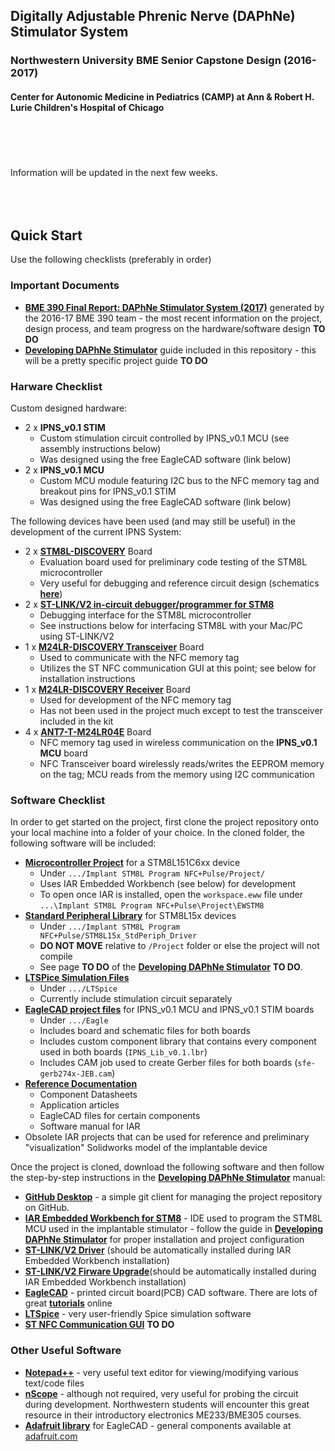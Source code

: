 ## Digitally Adjustable Phrenic Nerve (DAPhNe) Stimulator System
### Northwestern University BME Senior Capstone Design (2016-2017)
#### Center for Autonomic Medicine in Pediatrics (CAMP) at Ann & Robert H. Lurie Children's Hospital of Chicago
<br></br>
<br></br>
Information will be updated in the next few weeks.
<br></br>
<br></br> 

## Quick Start 

Use the following checklists (preferably in order) 

### Important Documents 

* [**BME 390 Final Report: DAPhNe Stimulator System (2017)**]() generated by the 2016-17 BME 390 team - the most recent information on the project, design process, and team progress on the hardware/software design **TO DO**  
* [**Developing DAPhNe Stimulator**]() guide included in this repository - this will be a pretty specific project guide **TO DO** 

### Harware Checklist 

Custom designed hardware:
* 2 x **IPNS_v0.1 STIM**
  - Custom stimulation circuit controlled by IPNS_v0.1 MCU (see assembly instructions below)
  - Was designed using the free EagleCAD software (link below)
* 2 x **IPNS_v0.1 MCU**
  - Custom MCU module featuring I2C bus to the NFC memory tag and breakout pins for IPNS_v0.1 STIM
  - Was designed using the free EagleCAD software (link below) 

The following devices have been used (and may still be useful) in the development of the current IPNS System:
* 2 x [**STM8L-DISCOVERY**](http://www.st.com/en/evaluation-tools/stm8l-discovery.html) Board
  - Evaluation board used for preliminary code testing of the STM8L microcontroller
  - Very useful for debugging and reference circuit design (schematics [**here**](https://github.com/AlexeyRevinski/BME390/blob/master/Reference%20Documentation/STM8L-DISCOVERY%20Schematic.pdf))
* 2 x [**ST-LINK/V2 in-circuit debugger/programmer for STM8**](http://www.st.com/en/development-tools/st-link-v2.html?s_searchtype=partnumber)
  - Debugging interface for the STM8L microcontroller
  - See instructions below for interfacing STM8L with your Mac/PC using ST-LINK/V2
* 1 x [**M24LR-DISCOVERY Transceiver**](http://www.st.com/content/st_com/en/products/evaluation-tools/product-evaluation-tools/st25-nfc-rfid-eval-boards/st25-nfc-rfid-eval-boards/m24lr-discovery.html) Board
  - Used to communicate with the NFC memory tag
  - Utilizes the ST NFC communication GUI at this point; see below for installation instructions
* 1 x [**M24LR-DISCOVERY Receiver**](http://www.st.com/content/st_com/en/products/evaluation-tools/product-evaluation-tools/st25-nfc-rfid-eval-boards/st25-nfc-rfid-eval-boards/m24lr-discovery.html) Board
  - Used for development of the NFC memory tag
  - Has not been used in the project much except to test the transceiver included in the kit
* 4 x [**ANT7-T-M24LR04E**](http://www.st.com/content/st_com/en/products/evaluation-tools/product-evaluation-tools/st25-nfc-rfid-eval-boards/st25-nfc-rfid-antennas/ant7-t-m24lr04e.html) Board
  - NFC memory tag used in wireless communication on the **IPNS_v0.1 MCU** board
  - NFC Transceiver board wirelessly reads/writes the EEPROM memory on the tag; MCU reads from the memory using I2C communication


### Software Checklist 

In order to get started on the project, first clone the project repository onto your local machine into a folder of your choice. In the cloned folder, the following software will be included:
* [**Microcontroller Project**](https://github.com/AlexeyRevinski/BME390/tree/master/Implant%20STM8L%20Program%20NFC%2BPulse/Project) for a STM8L151C6xx device
  - Under `.../Implant STM8L Program NFC+Pulse/Project/`
  - Uses IAR Embedded Workbench (see below) for development
  - To open once IAR is installed, open the `workspace.eww` file under `...\Implant STM8L Program NFC+Pulse\Project\EWSTM8`
* [**Standard Peripheral Library**](https://github.com/AlexeyRevinski/BME390/tree/master/Implant%20STM8L%20Program%20NFC%2BPulse/STM8L15x_StdPeriph_Driver) for STM8L15x devices
  - Under `.../Implant STM8L Program NFC+Pulse/STM8L15x_StdPeriph_Driver`
  - **DO NOT MOVE** relative to `/Project` folder or else the project will not compile
  - See page **TO DO** of the [**Developing DAPhNe Stimulator**]() **TO DO**.
* [**LTSPice Simulation Files**](https://github.com/AlexeyRevinski/BME390/tree/master/LTSpice)
  - Under `.../LTSpice`
  - Currently include stimulation circuit separately
* [**EagleCAD project files**](https://github.com/AlexeyRevinski/BME390/tree/master/Eagle) for IPNS_v0.1 MCU and IPNS_v0.1 STIM boards
  - Under `.../Eagle`
  - Includes board and schematic files for both boards
  - Includes custom component library that contains every component used in both boards (`IPNS_Lib_v0.1.lbr`)
  - Includes CAM job used to create Gerber files for both boards (`sfe-gerb274x-JEB.cam`)
* [**Reference Documentation**](https://github.com/AlexeyRevinski/BME390/tree/master/Reference%20Documentation)
  - Component Datasheets
  - Application articles
  - EagleCAD files for certain components
  - Software manual for IAR
* Obsolete IAR projects that can be used for reference and preliminary "visualization" Solidworks model of the implantable device

Once the project is cloned, download the following software and then follow the step-by-step instructions in the [**Developing DAPhNe Stimulator**]() manual:
* [**GitHub Desktop**](https://desktop.github.com/) - a simple git client for managing the project repository on GitHub.
* [**IAR Embedded Workbench for STM8**](https://www.iar.com/iar-embedded-workbench/#!?architecture=STM8) - IDE used to program the STM8L MCU used in the implantable stimulator - follow the guide in [**Developing DAPhNe Stimulator**]() for proper installation and project configuration
* [**ST-LINK/V2 Driver**](http://www.st.com/content/st_com/en/products/embedded-software/development-tool-software/stsw-link009.html) (should be automatically installed during IAR Embedded Workbench installation)
* [**ST-LINK/V2 Firware Upgrade**](http://www.st.com/content/st_com/en/products/embedded-software/development-tool-software/stsw-link007.html)(should be automatically installed during IAR Embedded Workbench installation)
* [**EagleCAD**](http://www.autodesk.com/products/eagle/free-download) - printed circuit board(PCB) CAD software. There are lots of great [**tutorials**](https://www.youtube.com/watch?v=1AXwjZoyNno) online
* [**LTSpice**](http://www.linear.com/designtools/software/#LTspice) - very user-friendly Spice simulation software
* [**ST NFC Communication GUI**]() **TO DO**

### Other Useful Software
* [**Notepad++**](https://notepad-plus-plus.org/download/v7.3.1.html) - very useful text editor for viewing/modifying various text/code files
* [**nScope**](http://www.nscope.org/) - although not required, very useful for probing the circuit during development. Northwestern students will encounter this great resource in their introductory electronics ME233/BME305 courses. 
* [**Adafruit library**](https://github.com/adafruit/Adafruit-Eagle-Library/zipball/master) for EagleCAD - general components available at [adafruit.com](https://www.adafruit.com)


